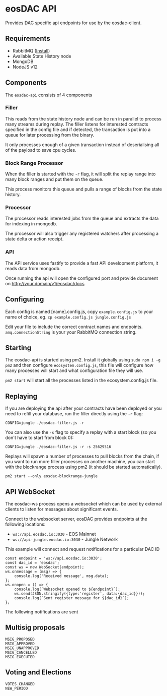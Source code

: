 # eosDAC API

Provides DAC specific api endpoints for use by the eosdac-client.

## Requirements

- RabbitMQ ([Install](https://www.rabbitmq.com/download.html))
- Available State History node
- MongoDB
- NodeJS v12

## Components

The `eosdac-api` consists of 4 components

### Filler

This reads from the state history node and can be run in parallel to process many streams during replay.  The filler listens for interested contracts specified in the config file and if detected, the transaction is put into a queue for later processing from the binary.

It only processes enough of a given transaction instead of deserialising all of the payload to save cpu cycles.

### Block Range Processor

When the filler is started with the `-r` flag, it will split the replay range into many block ranges and put them on the queue.

This process monitors this queue and pulls a range of blocks from the state history.

### Processor

The processor reads interested jobs from the queue and extracts the data for indexing in mongodb.

The processor will also trigger any registered watchers after processing a state delta or action receipt.

### API

The API service uses fastify to provide a fast API development platform, it reads data from mongodb.

Once running the api will open the configured port and provide document on http://your.domain/v1/eosdac/docs

## Configuring

Each config is named [name].config.js, copy `example.config.js` to your name of choice, eg. `cp example.config.js jungle.config.js`

Edit your file to include the correct contract names and endpoints.  `amq.connectionString` is your your RabbitMQ connection string.

## Starting

The eosdac-api is started using pm2.  Install it globally using `sudo npm i -g pm2` and then configure `ecosystem.config.js`, this file will configure how many processes will start and what configuration file they will use.

`pm2 start` will start all the processes listed in the ecosystem.config.js file.

## Replaying

If you are deploying the api after your contracts have been deployed or you need to refill your database, run the filler directly using the `-r` flag:

`CONFIG=jungle ./eosdac-filler.js -r`

You can also use the `-s` flag to specify a replay with a start block (so you don't have to start from block 0):

`CONFIG=jungle ./eosdac-filler.js -r -s 25629516`

Replays will spawn a number of processes to pull blocks from the chain, if you want to run more filler processes on another machine,
you can start with the blockrange process using pm2 (it should be started automatically).

`pm2 start --only eosdac-blockrange-jungle`

## API WebSocket

The eosdac-ws process opens a websocket which can be used by external clients to listen 
for messages about significant events.

Connect to the websocket server, eosDAC provides endpoints at the following locations:

- `ws://api.eosdac.io:3030` - EOS Mainnet
- `ws://api-jungle.eosdac.io:3030` - Jungle Network

This example will connect and request notifications for a particular DAC ID

```
const endpoint = 'ws://api.eosdac.io:3030';
const dac_id = 'eosdac';
const ws = new WebSocket(endpoint);
ws.onmessage = (msg) => {
    console.log('Received message', msg.data);
};
ws.onopen = () => {
    console.log(`Websocket opened to ${endpoint}`);
    ws.send(JSON.stringify({type:'register', data:{dac_id}}));
    console.log(`Sent register message for ${dac_id}`);
};
```

The following notifications are sent

## Multisig proposals
```
MSIG_PROPOSED
MSIG_APPROVED
MSIG_UNAPPROVED
MSIG_CANCELLED
MSIG_EXECUTED
```
## Voting and Elections

```
VOTES_CHANGED
NEW_PERIOD
```
